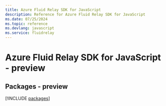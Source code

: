 ```yaml
---
title: Azure Fluid Relay SDK for JavaScript
description: Reference for Azure Fluid Relay SDK for JavaScript
ms.date: 07/25/2024
ms.topic: reference
ms.devlang: javascript
ms.service: fluidrelay
---
```

# Azure Fluid Relay SDK for JavaScript - preview
## Packages - preview
[!INCLUDE [packages](fluid-relay-index.md)]